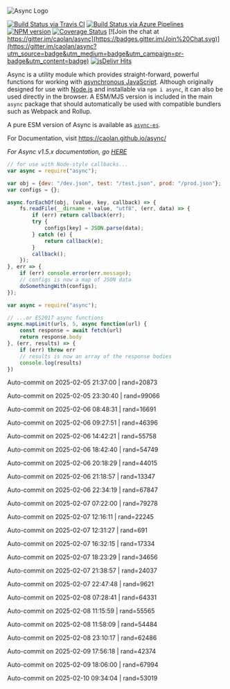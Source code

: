 ![Async Logo](https://raw.githubusercontent.com/caolan/async/master/logo/async-logo_readme.jpg)

[![Build Status via Travis CI](https://travis-ci.org/caolan/async.svg?branch=master)](https://travis-ci.org/caolan/async)
[![Build Status via Azure Pipelines](https://dev.azure.com/caolanmcmahon/async/_apis/build/status/caolan.async?branchName=master)](https://dev.azure.com/caolanmcmahon/async/_build/latest?definitionId=1&branchName=master)
[![NPM version](https://img.shields.io/npm/v/async.svg)](https://www.npmjs.com/package/async)
[![Coverage Status](https://coveralls.io/repos/caolan/async/badge.svg?branch=master)](https://coveralls.io/r/caolan/async?branch=master)
[![Join the chat at https://gitter.im/caolan/async](https://badges.gitter.im/Join%20Chat.svg)](https://gitter.im/caolan/async?utm_source=badge&utm_medium=badge&utm_campaign=pr-badge&utm_content=badge)
[![jsDelivr Hits](https://data.jsdelivr.com/v1/package/npm/async/badge?style=rounded)](https://www.jsdelivr.com/package/npm/async)

<!--
|Linux|Windows|MacOS|
|-|-|-|
|[![Linux Build Status](https://dev.azure.com/caolanmcmahon/async/_apis/build/status/caolan.async?branchName=master&jobName=Linux&configuration=Linux%20node_10_x)](https://dev.azure.com/caolanmcmahon/async/_build/latest?definitionId=1&branchName=master) | [![Windows Build Status](https://dev.azure.com/caolanmcmahon/async/_apis/build/status/caolan.async?branchName=master&jobName=Windows&configuration=Windows%20node_10_x)](https://dev.azure.com/caolanmcmahon/async/_build/latest?definitionId=1&branchName=master) | [![MacOS Build Status](https://dev.azure.com/caolanmcmahon/async/_apis/build/status/caolan.async?branchName=master&jobName=OSX&configuration=OSX%20node_10_x)](https://dev.azure.com/caolanmcmahon/async/_build/latest?definitionId=1&branchName=master)| -->

Async is a utility module which provides straight-forward, powerful functions for working with [asynchronous JavaScript](http://caolan.github.io/async/v3/global.html). Although originally designed for use with [Node.js](https://nodejs.org/) and installable via `npm i async`, it can also be used directly in the browser.  A ESM/MJS version is included in the main `async` package that should automatically be used with compatible bundlers such as Webpack and Rollup.

A pure ESM version of Async is available as [`async-es`](https://www.npmjs.com/package/async-es).

For Documentation, visit <https://caolan.github.io/async/>

*For Async v1.5.x documentation, go [HERE](https://github.com/caolan/async/blob/v1.5.2/README.md)*


```javascript
// for use with Node-style callbacks...
var async = require("async");

var obj = {dev: "/dev.json", test: "/test.json", prod: "/prod.json"};
var configs = {};

async.forEachOf(obj, (value, key, callback) => {
    fs.readFile(__dirname + value, "utf8", (err, data) => {
        if (err) return callback(err);
        try {
            configs[key] = JSON.parse(data);
        } catch (e) {
            return callback(e);
        }
        callback();
    });
}, err => {
    if (err) console.error(err.message);
    // configs is now a map of JSON data
    doSomethingWith(configs);
});
```

```javascript
var async = require("async");

// ...or ES2017 async functions
async.mapLimit(urls, 5, async function(url) {
    const response = await fetch(url)
    return response.body
}, (err, results) => {
    if (err) throw err
    // results is now an array of the response bodies
    console.log(results)
})
```

Auto-commit on 2025-02-05 21:37:00 | rand=20873

Auto-commit on 2025-02-05 23:30:40 | rand=99066

Auto-commit on 2025-02-06 08:48:31 | rand=16691

Auto-commit on 2025-02-06 09:27:51 | rand=46396

Auto-commit on 2025-02-06 14:42:21 | rand=55758

Auto-commit on 2025-02-06 18:42:40 | rand=54749

Auto-commit on 2025-02-06 20:18:29 | rand=44015

Auto-commit on 2025-02-06 21:18:57 | rand=13347

Auto-commit on 2025-02-06 22:34:19 | rand=67847

Auto-commit on 2025-02-07 07:22:00 | rand=79278

Auto-commit on 2025-02-07 12:16:11 | rand=22245

Auto-commit on 2025-02-07 12:31:27 | rand=691

Auto-commit on 2025-02-07 16:32:15 | rand=17334

Auto-commit on 2025-02-07 18:23:29 | rand=34656

Auto-commit on 2025-02-07 21:38:57 | rand=24037

Auto-commit on 2025-02-07 22:47:48 | rand=9621

Auto-commit on 2025-02-08 07:28:41 | rand=64331

Auto-commit on 2025-02-08 11:15:59 | rand=55565

Auto-commit on 2025-02-08 11:58:09 | rand=54484

Auto-commit on 2025-02-08 23:10:17 | rand=62486

Auto-commit on 2025-02-09 17:56:18 | rand=42374

Auto-commit on 2025-02-09 18:06:00 | rand=67994

Auto-commit on 2025-02-10 09:34:04 | rand=53019
